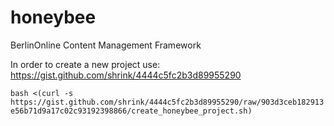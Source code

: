 honeybee
========

BerlinOnline Content Management Framework


In order to create a new project use:
https://gist.github.com/shrink/4444c5fc2b3d89955290

```bash <(curl -s https://gist.github.com/shrink/4444c5fc2b3d89955290/raw/903d3ceb182913e56b71d9a17c02c93192398866/create_honeybee_project.sh)```
